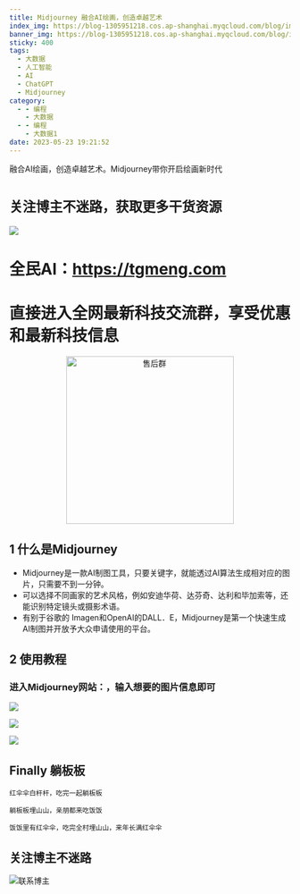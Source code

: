 ```yaml
---
title: Midjourney 融合AI绘画，创造卓越艺术
index_img: https://blog-1305951218.cos.ap-shanghai.myqcloud.com/blog/image/articleBg/1(112).jpg
banner_img: https://blog-1305951218.cos.ap-shanghai.myqcloud.com/blog/image/articleBg/1(112).jpg
sticky: 400
tags:
  - 大数据
  - 人工智能
  - AI
  - ChatGPT
  - Midjourney
category:
  - - 编程
    - 大数据
  - - 编程
    - 大数据1
date: 2023-05-23 19:21:52
---
```


融合AI绘画，创造卓越艺术。Midjourney带你开启绘画新时代

<!-- more -->

# `关注博主不迷路，获取更多干货资源`

![](https://github-edu-student-id-card-basic-1305951218.cos.ap-shanghai.myqcloud.com/shouhou.jpg)


# 全民AI：https://tgmeng.com
# 直接进入全网最新科技交流群，享受优惠和最新科技信息

<div align="center">   <img width="300" height="300" src="https://github-edu-student-id-card-basic-1305951218.cos.ap-shanghai.myqcloud.com/shouhou.jpg" alt="售后群"> </div>

## 1 什么是Midjourney

- Midjourney是一款AI制图工具，只要关键字，就能透过AI算法生成相对应的图片，只需要不到一分钟。
- 可以选择不同画家的艺术风格，例如安迪华荷、达芬奇、达利和毕加索等，还能识别特定镜头或摄影术语。
- 有别于谷歌的 Imagen和OpenAI的DALL．E，Midjourney是第一个快速生成AI制图并开放予大众申请使用的平台。

## 2 使用教程

### 进入Midjourney网站：[](https://tgmeng.com)，输入想要的图片信息即可

![](https://blog-1305951218.cos.ap-shanghai.myqcloud.com/blog/image/articleContent/Midjourney/1.png)

![](https://blog-1305951218.cos.ap-shanghai.myqcloud.com/blog/image/articleContent/Midjourney/2.png)

![](https://blog-1305951218.cos.ap-shanghai.myqcloud.com/blog/image/articleContent/Midjourney/3.png)

## Finally 躺板板

`红伞伞白杆杆，吃完一起躺板板`

`躺板板埋山山，亲朋都来吃饭饭`

`饭饭里有红伞伞，吃完全村埋山山，来年长满红伞伞`

## 关注博主不迷路
![联系博主](https://github-edu-student-id-card-basic-1305951218.cos.ap-shanghai.myqcloud.com/shouhou.jpg)